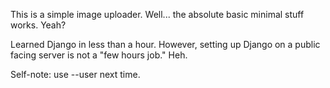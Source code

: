 This is a simple image uploader. Well... the absolute basic minimal stuff works. Yeah?

Learned Django in less than a hour. However, setting up Django on a public facing server is not a "few hours job." Heh.

Self-note: use --user next time.
